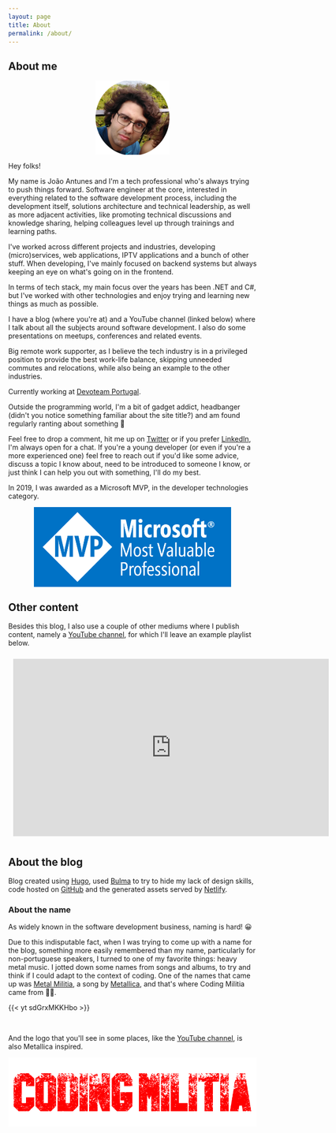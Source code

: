 ```yaml
---
layout: page
title: About
permalink: /about/
---
```


## About me

<img src="/assets/mugs/j-circle-pic-small-150x150.png" alt="Johnny's mug" style="max-width: 150px; margin-left: auto; margin-right: auto; display: block;">

Hey folks!

My name is João Antunes and I'm a tech professional who's always trying to push things forward. Software engineer at the core, interested in everything related to the software development process, including the development itself, solutions architecture and technical leadership, as well as more adjacent activities, like promoting technical discussions and knowledge sharing, helping colleagues level up through trainings and learning paths.

I've worked across different projects and industries, developing (micro)services, web applications, IPTV applications and a bunch of other stuff. When developing, I've mainly focused on backend systems but always keeping an eye on what's going on in the frontend.

In terms of tech stack, my main focus over the years has been .NET and C#, but I've worked with other technologies and enjoy trying and learning new things as much as possible.

I have a blog (where you're at) and a YouTube channel (linked below) where I talk about all the subjects around software development. I also do some presentations on meetups, conferences and related events.

Big remote work supporter, as I believe the tech industry is in a privileged position to provide the best work-life balance, skipping unneeded commutes and relocations, while also being an example to the other industries.

Currently working at [Devoteam Portugal](https://pt.devoteam.com/).

Outside the programming world, I'm a bit of gadget addict, headbanger (didn't you notice something familiar about the site title?) and am found regularly ranting about something 🙂

Feel free to drop a comment, hit me up on [Twitter](https://twitter.com/joaofbantunes) or if you prefer [LinkedIn](https://www.linkedin.com/in/joaofbantunes), I'm always open for a chat.
If you're a young developer (or even if you're a more experienced one) feel free to reach out if you'd like some advice, discuss a topic I know about, need to be introduced to someone I know, or just think I can help you out with something, I'll do my best.

In 2019, I was awarded as a Microsoft MVP, in the developer technologies category.

<a href="https://mvp.microsoft.com/en-us/PublicProfile/5003375">
    <img src="/assets/mvp.png" alt="MVP Profile" style="max-width: 400px; margin-left: auto; margin-right: auto; display: block;">
</a>

## Other content

Besides this blog, I also use a couple of other mediums where I publish content, namely a [YouTube channel](https://www.youtube.com/CodingMilitia), for which I'll leave an example playlist below.

<iframe id="ytplayer" type="text/html" width="640" height="360" style="margin-left: auto; margin-right: auto; display: block; padding: 10px;"
  src="https://www.youtube.com/embed/4FXUrEY9PIQ?autoplay=0&origin=http://blog.codingmilitia.com"
  frameborder="0"></iframe>

## About the blog

Blog created using [Hugo](https://gohugo.io/), used [Bulma](https://bulma.io/) to try to hide my lack of design skills, code hosted on [GitHub](https://github.com/CodingMilitia/Blog) and the generated assets served by [Netlify](https://www.netlify.com/).

### About the name

As widely known in the software development business, naming is hard! 😀

Due to this indisputable fact, when I was trying to come up with a name for the blog, something more easily remembered than my name, particularly for non-portuguese speakers, I turned to one of my favorite things: heavy metal music. I jotted down some names from songs and albums, to try and think if I could adapt to the context of coding. One of the names that came up was [Metal Militia](https://youtu.be/sdGrxMKKHbo), a song by [Metallica](https://www.metallica.com/), and that's where Coding Militia came from 🙂🤘.

{{< yt sdGrxMKKHbo >}}

<br/>

And the logo that you'll see in some places, like the [YouTube channel](https://www.youtube.com/CodingMilitia), is also Metallica inspired.

<img src="/assets/logo-transparent-horizontal.png" alt="blog logo" style="margin-left: auto; margin-right: auto; display: block;">
